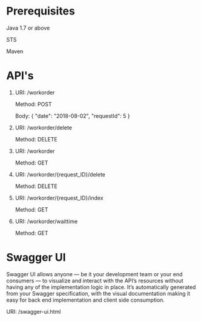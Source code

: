# Prerequisites

  Java 1.7 or above

  STS

  Maven
  
# API's

1. URI: /workorder

   Method: POST
   
   Body: 
   {
  "date": "2018-08-02",
  "requestId": 5
	}
   
2. URI: /workorder/delete

   Method: DELETE

3. URI: /workorder

   Method: GET   
   
4. URI: /workorder/{request_ID}/delete

   Method: DELETE
   
5. URI: /workorder/{request_ID}/index

   Method: GET
   
6. URI: /workorder/waittime

   Method: GET


# Swagger UI

Swagger UI allows anyone — be it your development team or your end consumers — to visualize and interact with the API’s resources without having any of the implementation logic in place. It’s automatically generated from your Swagger specification, with the visual documentation making it easy for back end implementation and client side consumption.

URI: /swagger-ui.html
